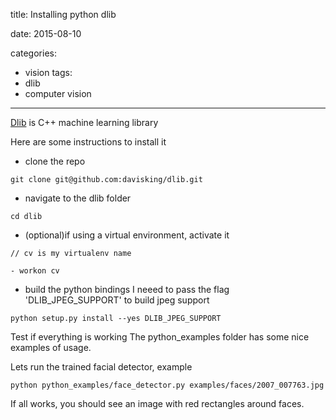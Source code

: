 title: Installing python dlib

date: 2015-08-10

categories:
- vision
tags:
- dlib
- computer vision

---

[Dlib](http://dlib.net/) is C++ machine learning library

Here are some instructions to install it

<!-- more -->
- clone the repo
```
git clone git@github.com:davisking/dlib.git
```
- navigate to the dlib folder
```
cd dlib
```

- (optional)if using a virtual environment, activate it
```
// cv is my virtualenv name

- workon cv
```
- build the python bindings
I neeed to pass the flag 'DLIB_JPEG_SUPPORT' to build jpeg support
```
python setup.py install --yes DLIB_JPEG_SUPPORT
```


Test if everything is working
The python_examples folder has some nice examples of usage.

Lets run the trained facial detector, example
```
python python_examples/face_detector.py examples/faces/2007_007763.jpg
```

If all works, you should see an image with red rectangles around faces.

